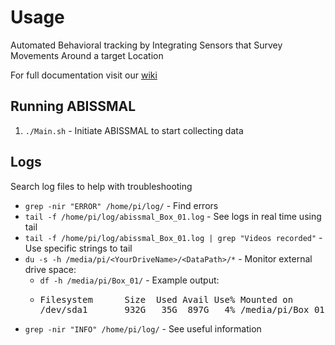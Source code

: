 # Usage

Automated Behavioral tracking by Integrating Sensors that Survey Movements Around a target Location

For full documentation visit our [wiki](https://github.com/lastralab/ABISSMAL/wiki)

## Running ABISSMAL

1. `./Main.sh` - Initiate ABISSMAL to start collecting data

## Logs

Search log files to help with troubleshooting

* `grep -nir "ERROR" /home/pi/log/` - Find errors
* `tail -f /home/pi/log/abissmal_Box_01.log` - See logs in real time using tail
* `tail -f /home/pi/log/abissmal_Box_01.log | grep "Videos recorded"` - Use specific strings to tail
* `du -s -h /media/pi/<YourDriveName>/<DataPath>/*` - Monitor external drive space:
    * `df -h /media/pi/Box_01/` - Example output:
    * <pre class="dark">
      Filesystem      Size  Used Avail Use% Mounted on
      /dev/sda1       932G   35G  897G   4% /media/pi/Box_01</pre>
* `grep -nir "INFO" /home/pi/log/` - See useful information
